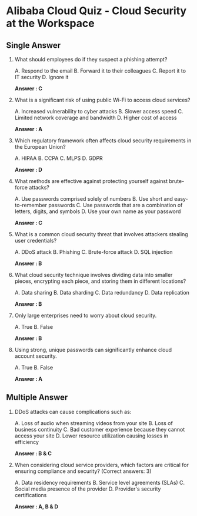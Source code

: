 # Alibaba Cloud Quiz - Cloud Security at the Workspace

## Single Answer

1. What should employees do if they suspect a phishing attempt?

	A. Respond to the email
	B. Forward it to their colleagues
	C. Report it to IT security
	D. Ignore it

	**Answer : C**

2. What is a significant risk of using public Wi-Fi to access cloud services?

	A. Increased vulnerability to cyber attacks
	B. Slower access speed
	C. Limited network coverage and bandwidth
	D. Higher cost of access
	
	**Answer : A**

3. Which regulatory framework often affects cloud security requirements in the European Union?

	A. HIPAA
	B. CCPA
	C. MLPS
	D. GDPR
	
	**Answer : D**

4. What methods are effective against protecting yourself against brute-force attacks?

	A. Use passwords comprised solely of numbers
	B. Use short and easy-to-remember passwords
	C. Use passwords that are a combination of letters, digits, and symbols
	D. Use your own name as your password
	
	**Answer : C**

5. What is a common cloud security threat that involves attackers stealing user credentials?

	A. DDoS attack
	B. Phishing
	C. Brute-force attack
	D. SQL injection
	
	**Answer : B**

6. What cloud security technique involves dividing data into smaller pieces, encrypting each piece, and storing them in different locations?

	A. Data sharing
	B. Data sharding
	C. Data redundancy
	D. Data replication
	
	**Answer : B**

7. Only large enterprises need to worry about cloud security.

	A. True
	B. False
	
	**Answer : B**

8. Using strong, unique passwords can significantly enhance cloud account security.

	A. True
	B. False
	
	**Answer : A**

## Multiple Answer

1. DDoS attacks can cause complications such as:

	A. Loss of audio when streaming videos from your site
	B. Loss of business continuity
	C. Bad customer experience because they cannot access your site
	D. Lower resource utilization causing losses in efficiency
	
	**Answer : B & C**

2. When considering cloud service providers, which factors are critical for ensuring compliance and security? (Correct answers: 3)

	A. Data residency requirements
	B. Service level agreements (SLAs)
	C. Social media presence of the provider
	D. Provider's security certifications
	
	**Answer : A, B & D**

